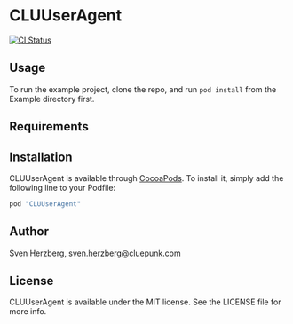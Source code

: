 # CLUUserAgent

[![CI Status](http://img.shields.io/travis/herzi/clu-useragent.svg?style=flat)](https://travis-ci.org/herzi/clu-useragent)
<!--
[![Version](https://img.shields.io/cocoapods/v/CLUUserAgent.svg?style=flat)](http://cocoapods.org/pods/CLUUserAgent)
[![License](https://img.shields.io/cocoapods/l/CLUUserAgent.svg?style=flat)](http://cocoapods.org/pods/CLUUserAgent)
[![Platform](https://img.shields.io/cocoapods/p/CLUUserAgent.svg?style=flat)](http://cocoapods.org/pods/CLUUserAgent)
-->

## Usage

To run the example project, clone the repo, and run `pod install` from the Example directory first.

## Requirements

## Installation

CLUUserAgent is available through [CocoaPods](http://cocoapods.org). To install
it, simply add the following line to your Podfile:

```ruby
pod "CLUUserAgent"
```

## Author

Sven Herzberg, sven.herzberg@cluepunk.com

## License

CLUUserAgent is available under the MIT license. See the LICENSE file for more info.
